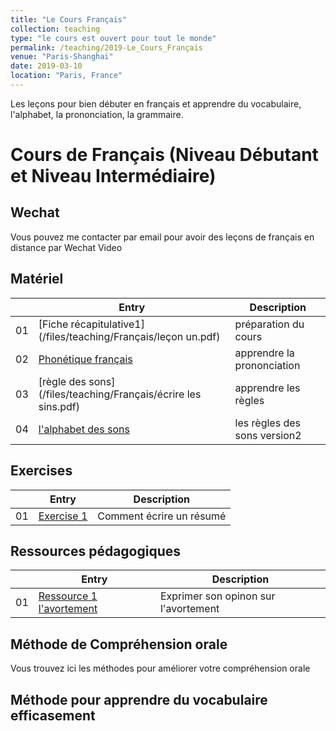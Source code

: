 ```yaml
---
title: "Le Cours Français"
collection: teaching
type: "le cours est ouvert pour tout le monde"
permalink: /teaching/2019-Le_Cours_Français
venue: "Paris-Shanghai"
date: 2019-03-10
location: "Paris, France"
---
```


Les leçons pour bien débuter en français et apprendre du vocabulaire, l'alphabet, la prononciation, la grammaire.

Cours de Français (Niveau Débutant et Niveau Intermédiaire)
============================

Wechat
------
Vous pouvez me contacter par email pour avoir des leçons de français en distance par Wechat Video

Matériel
--------

|  | Entry                                                               | Description                                                 |
|--| --------                                                            |------------------------------------------------------------ |
|01| [Fiche récapitulative1](/files/teaching/Français/leçon un.pdf)      |                     préparation du cours                    |
|02| [Phonétique français](/files/teaching/Français/prononciation-des-sons.pdf) |       apprendre la prononciation                     |
|03| [règle des sons](/files/teaching/Français/écrire les sins.pdf)      |          apprendre les règles                               |
|04| [l'alphabet des sons](/files/teaching/Français/lalphabetdessons.pdf)|      les règles des sons version2                           |




Exercises
---------

|  | Entry                                                  | Description                                                 |
|--| --------                                               |------------------------------------------------------------ |
|01| [Exercise 1 ](/files/TD1-algo_en.pdf)                  | Comment écrire un résumé                                    |



Ressources pédagogiques
---------

|  | Entry                                                  | Description                                                 |
|--| --------                                               |------------------------------------------------------------ |
|01| [Ressource 1 l'avortement](/files/TD1-solution.pdf)    | Exprimer son opinon sur l'avortement                        |



Méthode de Compréhension orale
------------------------------
Vous trouvez ici les méthodes pour améliorer votre compréhension orale





Méthode pour apprendre du vocabulaire efficasement
--------------------------------------------------



